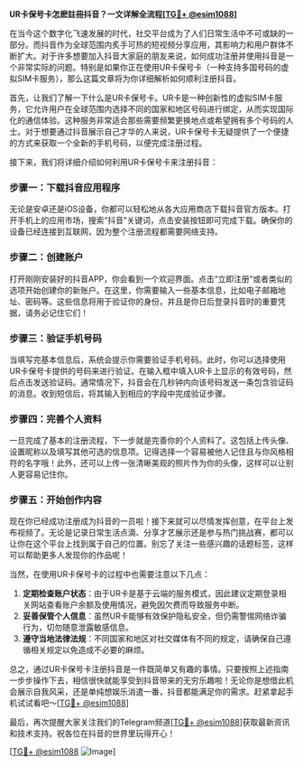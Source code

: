 **UR卡保号卡怎麽註冊抖音？一文详解全流程[[TG💪+ @esim1088](https://t.me/s/esim1088)]**

在当今这个数字化飞速发展的时代，社交平台成为了人们日常生活中不可或缺的一部分。而抖音作为全球范围内炙手可热的短视频分享应用，其影响力和用户群体不断扩大。对于许多想要加入抖音大家庭的朋友来说，如何成功注册并使用抖音是一个非常实际的问题。特别是如果你正在使用UR卡保号卡（一种支持多国号码的虚拟SIM卡服务），那么这篇文章将为你详细解析如何顺利注册抖音。

首先，让我们了解一下什么是UR卡保号卡。UR卡是一种创新性的虚拟SIM卡服务，它允许用户在全球范围内选择不同的国家和地区号码进行绑定，从而实现国际化的通信体验。这种服务非常适合那些需要频繁更换地点或希望拥有多个号码的人士。对于想要通过抖音展示自己才华的人来说，UR卡保号卡无疑提供了一个便捷的方式来获取一个全新的手机号码，以便完成注册过程。

接下来，我们将详细介绍如何利用UR卡保号卡来注册抖音：

### 步骤一：下载抖音应用程序

无论是安卓还是iOS设备，你都可以轻松地从各大应用商店下载抖音官方版本。打开手机上的应用市场，搜索“抖音”关键词，点击安装按钮即可完成下载。确保你的设备已经连接到互联网，因为整个注册流程都需要网络支持。

### 步骤二：创建账户

打开刚刚安装好的抖音APP，你会看到一个欢迎界面。点击“立即注册”或者类似的选项开始创建你的新账户。在这里，你需要输入一些基本信息，比如电子邮箱地址、密码等。这些信息将用于验证你的身份，并且是你日后登录抖音时的重要凭据，请务必记住它们！

### 步骤三：验证手机号码

当填写完基本信息后，系统会提示你需要验证手机号码。此时，你可以选择使用UR卡保号卡提供的号码来进行验证。在输入框中填入UR卡上显示的有效号码，然后点击发送验证码。通常情况下，抖音会在几秒钟内向该号码发送一条包含验证码的消息。收到短信后，将其输入到相应的字段中完成验证步骤。

### 步骤四：完善个人资料

一旦完成了基本的注册流程，下一步就是完善你的个人资料了。这包括上传头像、设置昵称以及填写其他可选的信息项。记得选择一个容易被他人记住且与你风格相符的名字哦！此外，还可以上传一张清晰美观的照片作为你的头像，这样可以让别人更容易记住你。

### 步骤五：开始创作内容

现在你已经成功注册成为抖音的一员啦！接下来就可以尽情发挥创意，在平台上发布视频了。无论是记录日常生活点滴、分享才艺展示还是参与热门挑战赛，都可以让你在这个平台上找到属于自己的位置。别忘了关注一些感兴趣的话题标签，这样可以帮助更多人发现你的作品呢！

当然，在使用UR卡保号卡的过程中也需要注意以下几点：

1. **定期检查账户状态**：由于UR卡是基于云端的服务模式，因此建议定期登录相关网站查看账户余额及使用情况，避免因欠费而导致服务中断。
2. **妥善保管个人信息**：虽然UR卡能够有效保护隐私安全，但仍需警惕网络诈骗行为，切勿随意泄露敏感信息。
3. **遵守当地法律法规**：不同国家和地区对社交媒体有不同的规定，请确保自己遵循相关规定以免造成不必要的麻烦。

总之，通过UR卡保号卡注册抖音是一件既简单又有趣的事情。只要按照上述指南一步步操作下去，相信很快就能享受到抖音带来的无穷乐趣啦！无论你是想借此机会展示自我风采，还是单纯想娱乐消遣一番，抖音都能满足你的需求。赶紧拿起手机试试看吧～[[TG💪+ @esim1088](https://t.me/s/esim1088)]

最后，再次提醒大家关注我们的Telegram频道[[TG💪+ @esim1088](https://t.me/s/esim1088)]获取最新资讯和技术支持。祝各位在抖音的世界里玩得开心！ 

[[TG💪+ @esim1088](https://t.me/s/esim1088) ![Image](https://i.postimg.cc/4NQfJmqS/Snipaste-2025-05-13-00-14-12.png)]